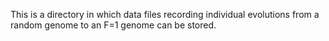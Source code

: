This is a directory in which data files recording individual evolutions from a random genome to an F=1 genome can be stored.
